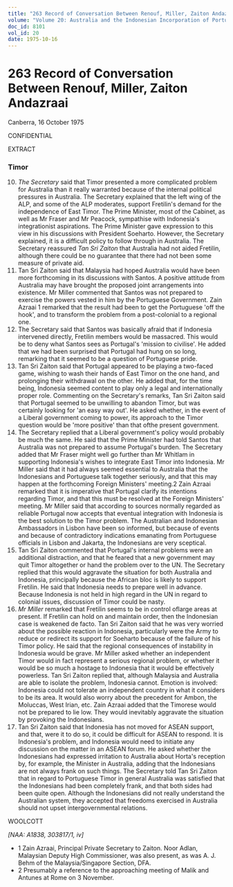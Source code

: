 ```yaml
---
title: "263 Record of Conversation Between Renouf, Miller, Zaiton Andazraai"
volume: "Volume 20: Australia and the Indonesian Incorporation of Portuguese Timor, 1974-1976"
doc_id: 8101
vol_id: 20
date: 1975-10-16
---
```


# 263 Record of Conversation Between Renouf, Miller, Zaiton Andazraai

Canberra, 16 October 1975

CONFIDENTIAL

EXTRACT

### Timor

  10. _The Secretary_ said that Timor presented a more complicated problem for Australia than it really warranted because of the internal political pressures in Australia. The Secretary explained that the left wing of the ALP, and some of the ALP moderates, support Fretilin's demand for the independence of East Timor. The Prime Minister, most of the Cabinet, as well as Mr Fraser and Mr Peacock, sympathise with Indonesia's integrationist aspirations. The Prime Minister gave expression to this view in his discussions with President Soeharto. However, the Secretary explained, it is a difficult policy to follow through in Australia. The Secretary reassured _Tan Sri Zaiton_ that Australia had not aided Fretilin, although there could be no guarantee that there had not been some measure of private aid.
  11. Tan Sri Zaiton said that Malaysia had hoped Australia would have been more forthcoming in its discussions with Santos. A positive attitude from Australia may have brought the proposed joint arrangements into existence. Mr Miller commented that Santos was not prepared to exercise the powers vested in him by the Portuguese Government. Zain Azraai 1 remarked that the result had been to get the Portuguese 'off the hook', and to transform the problem from a post-colonial to a regional one.
  12. The Secretary said that Santos was basically afraid that if Indonesia intervened directly, Fretilin members would be massacred. This would be to deny what Santos sees as Portugal's 'mission to civilise'. He added that we had been surprised that Portugal had hung on so long, remarking that it seemed to be a question of Portuguese pride.
  13. Tan Sri Zaiton said that Portugal appeared to be playing a two-faced game, wishing to wash their hands of East Timor on the one hand, and prolonging their withdrawal on the other. He added that, for the time being, Indonesia seemed content to play only a legal and internationally proper role. Commenting on the Secretary's remarks, Tan Sri Zaiton said that Portugal seemed to be unwilling to abandon Timor, but was certainly looking for 'an easy way out'. He asked whether, in the event of a Liberal government coming to power, its approach to the Timor question would be 'more positive' than that ofthe present government.
  14. The Secretary replied that a Liberal government's policy would probably be much the same. He said that the Prime Minister had told Santos that Australia was not prepared to assume Portugal's burden. The Secretary added that Mr Fraser might well go further than Mr Whitlam in supporting Indonesia's wishes to integrate East Timor into Indonesia. Mr Miller said that it had always seemed essential to Australia that the Indonesians and Portuguese talk together seriously, and that this may happen at the forthcoming Foreign Ministers' meeting.2 Zain Azraai remarked that it is imperative that Portugal clarify its intentions regarding Timor, and that this must be resolved at the Foreign Ministers' meeting. Mr Miller said that according to sources normally regarded as reliable Portugal now accepts that eventual integration with Indonesia is the best solution to the Timor problem. The Australian and Indonesian Ambassadors in Lisbon have been so informed, but because of events and because of contradictory indications emanating from Portuguese officials in Lisbon and Jakarta, the Indonesians are very sceptical.
  15. Tan Sri Zaiton commented that Portugal's internal problems were an additional distraction, and that he feared that a new government may quit Timor altogether or hand the problem over to the UN. The Secretary replied that this would aggravate the situation for both Australia and Indonesia, principally because the African bloc is likely to support Fretilin. He said that Indonesia needs to prepare well in advance. Because Indonesia is not held in high regard in the UN in regard to colonial issues, discussion of Timor could be nasty.
  16. _Mr Miller_ remarked that Fretilin seems to be in control oflarge areas at present. If Fretilin can hold on and maintain order, then the Indonesian case is weakened de facto. Tan Sri Zaiton said that he was very worried about the possible reaction in Indonesia, particularly were the Army to reduce or redirect its support for Soeharto because of the failure of his Timor policy. He said that the regional consequences of instability in Indonesia would be grave. Mr Miller asked whether an independent Timor would in fact represent a serious regional problem, or whether it would be so much a hostage to Indonesia that it would be effectively powerless. Tan Sri Zaiton replied that, although Malaysia and Australia are able to isolate the problem, Indonesia cannot. Emotion is involved: Indonesia could not tolerate an independent country in what it considers to be its area. It would also worry about the precedent for Ambon, the Moluccas, West Irian, etc. Zain Azraai added that the Timorese would not be prepared to lie low. They would inevitably aggravate the situation by provoking the Indonesians.
  17. Tan Sri Zaiton said that Indonesia has not moved for ASEAN support, and that, were it to do so, it could be difficult for ASEAN to respond. It is Indonesia's problem, and Indonesia would need to initiate any discussion on the matter in an ASEAN forum. He asked whether the Indonesians had expressed irritation to Australia about Horta's reception by, for example, the Minister in Australia, adding that the Indonesians are not always frank on such things. The Secretary told Tan Sri Zaiton that in regard to Portuguese Timor in general Australia was satisfied that the Indonesians had been completely frank, and that both sides had been quite open. Although the Indonesians did not really understand the Australian system, they accepted that freedoms exercised in Australia should not upset intergovernmental relations.



WOOLCOTT

_[NAA: A1838, 303817/1, iv]_

  * 1 Zain Azraai, Principal Private Secretary to Zaiton. Noor Adlan, Malaysian Deputy High Commissioner, was also present, as was A. J. Behm of the Malaysia/Singapore Section, DFA.
  * 2 Presumably a reference to the approaching meeting of Malik and Antunes at Rome on 3 November.


